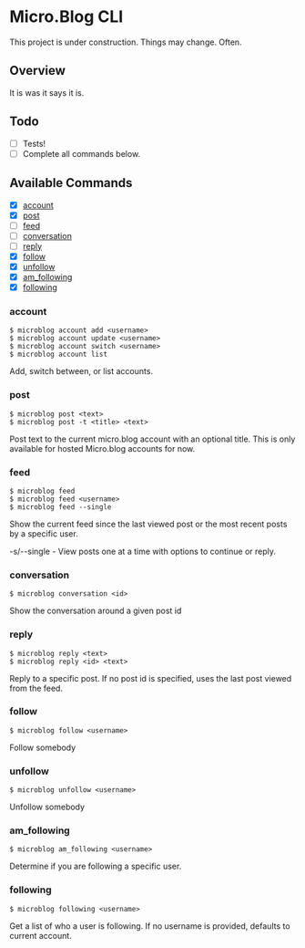 # Micro.Blog CLI

This project is under construction. Things may change. Often. 

## Overview

It is was it says it is. 

## Todo

- [ ] Tests!
- [ ] Complete all commands below. 

## Available Commands 

- [X] [account](#account)
- [X] [post](#post)
- [ ] [feed](#feed)
- [ ] [conversation](#conversation)
- [ ] [reply](#reply)
- [X] [follow](#follow)
- [X] [unfollow](#unfollow)
- [X] [am_following](#am_following)
- [X] [following](#following)

### account

```
$ microblog account add <username>
$ microblog account update <username>
$ microblog account switch <username>
$ microblog account list
```

Add, switch between, or list accounts.

### post 

``` 
$ microblog post <text>
$ microblog post -t <title> <text>
```

Post text to the current micro.blog account with an optional title. This is only available for hosted Micro.blog accounts for now. 

### feed 

```
$ microblog feed
$ microblog feed <username>
$ microblog feed --single
```

Show the current feed since the last viewed post or the most recent posts by a specific user.

-s/--single - View posts one at a time with options to continue or reply.

### conversation

```
$ microblog conversation <id>
```

Show the conversation around a given post id

### reply

```
$ microblog reply <text>
$ microblog reply <id> <text>
```

Reply to a specific post. If no post id is specified, uses the last post viewed from the feed.

### follow

```
$ microblog follow <username>
```

Follow somebody

### unfollow

```
$ microblog unfollow <username>
```

Unfollow somebody

### am_following

```
$ microblog am_following <username>
```

Determine if you are following a specific user. 

### following

```
$ microblog following <username>
```

Get a list of who a user is following. If no username is provided, defaults to current account. 
